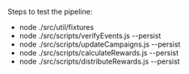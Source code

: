 Steps to test the pipeline:
 - node ./src/util/fixtures
 - node ./src/scripts/verifyEvents.js --persist
 - node ./src/scripts/updateCampaigns.js --persist
 - node ./src/scripts/calculateRewards.js --persist
 - node ./src/scripts/distributeRewards.js --persist
